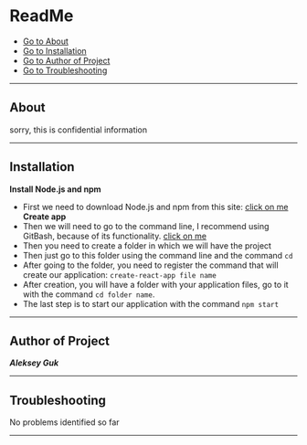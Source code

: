 ReadMe
========================
* [Go to About](#About)
* [Go to Installation](#Installation)
* [Go to Author of Project](#Author_of_Project)
* [Go to Troubleshooting](#Troubleshooting)
***
<a id="About"></a>
About
-------------------------
sorry, this is confidential information
***
<a id="Installation"></a>
Installation
-------------------------
__Install Node.js and npm__
- First we need to download Node.js and npm from this site:
[click on me](https://nodejs.org/ru/) 
__Create app__
- Then we will need to go to the command line, I recommend using GitBash, because of its functionality. [click on me](https://git-scm.com/downloads)
- Then you need to create a folder in which we will have the project
- Then just go to this folder using the command line and the command ```cd```
- After going to the folder, you need to register the command that will create our application: ```create-react-app file name```
- After creation, you will have a folder with your application files, go to it with the command ```cd folder name```.
- The last step is to start our application with the command ```npm start```

***
<a id="Author_of_Project"></a>
Author of Project
-------------------------
___Aleksey Guk___
***
<a id="Troubleshooting"></a>
Troubleshooting
-------------------------
No problems identified so far
***
